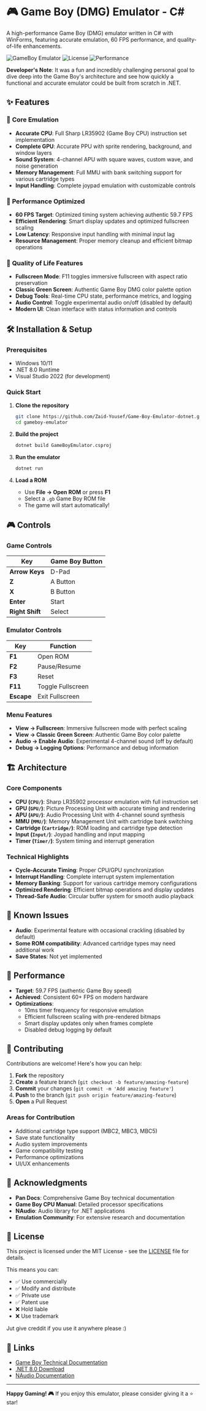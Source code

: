 # 🎮 Game Boy (DMG) Emulator - C#

A high-performance Game Boy (DMG) emulator written in C# with WinForms, featuring accurate emulation, 60 FPS performance, and quality-of-life enhancements.

![GameBoy Emulator](https://img.shields.io/badge/Platform-.NET%208.0-blue)
![License](https://img.shields.io/badge/License-MIT-green)
![Performance](https://img.shields.io/badge/Performance-60%20FPS-brightgreen)

**Developer's Note**: It was a fun and incredibly challenging personal goal to dive deep into the Game Boy's architecture and see how quickly a functional and accurate emulator could be built from scratch in .NET.


## ✨ Features

### 🎯 **Core Emulation**
- **Accurate CPU**: Full Sharp LR35902 (Game Boy CPU) instruction set implementation
- **Complete GPU**: Accurate PPU with sprite rendering, background, and window layers  
- **Sound System**: 4-channel APU with square waves, custom wave, and noise generation
- **Memory Management**: Full MMU with bank switching support for various cartridge types
- **Input Handling**: Complete joypad emulation with customizable controls

### 🚀 **Performance Optimized**
- **60 FPS Target**: Optimized timing system achieving authentic 59.7 FPS
- **Efficient Rendering**: Smart display updates and optimized fullscreen scaling
- **Low Latency**: Responsive input handling with minimal input lag
- **Resource Management**: Proper memory cleanup and efficient bitmap operations

### 🎨 **Quality of Life Features**
- **Fullscreen Mode**: F11 toggles immersive fullscreen with aspect ratio preservation
- **Classic Green Screen**: Authentic Game Boy DMG color palette option
- **Debug Tools**: Real-time CPU state, performance metrics, and logging
- **Audio Control**: Toggle experimental audio on/off (disabled by default)
- **Modern UI**: Clean interface with status information and controls

## 🛠️ Installation & Setup

### Prerequisites
- Windows 10/11
- .NET 8.0 Runtime
- Visual Studio 2022 (for development)

### Quick Start
1. **Clone the repository**
   ```bash
   git clone https://github.com/Zaid-Yousef/Game-Boy-Emulator-dotnet.git
   cd gameboy-emulator
   ```

2. **Build the project**
   ```bash
   dotnet build GameBoyEmulator.csproj
   ```

3. **Run the emulator**
   ```bash
   dotnet run
   ```

4. **Load a ROM**
   - Use **File → Open ROM** or press **F1**
   - Select a `.gb` Game Boy ROM file
   - The game will start automatically!

## 🎮 Controls

### Game Controls
| Key | Game Boy Button |
|-----|----------------|
| **Arrow Keys** | D-Pad |
| **Z** | A Button |
| **X** | B Button |
| **Enter** | Start |
| **Right Shift** | Select |

### Emulator Controls
| Key | Function |
|-----|----------|
| **F1** | Open ROM |
| **F2** | Pause/Resume |
| **F3** | Reset |
| **F11** | Toggle Fullscreen |
| **Escape** | Exit Fullscreen |

### Menu Features
- **View → Fullscreen**: Immersive fullscreen mode with perfect scaling
- **View → Classic Green Screen**: Authentic Game Boy color palette
- **Audio → Enable Audio**: Experimental 4-channel sound (off by default)
- **Debug → Logging Options**: Performance and debug information

## 🏗️ Architecture

### Core Components
- **CPU (`CPU/`)**: Sharp LR35902 processor emulation with full instruction set
- **GPU (`GPU/`)**: Picture Processing Unit with accurate timing and rendering
- **APU (`APU/`)**: Audio Processing Unit with 4-channel sound synthesis
- **MMU (`MMU/`)**: Memory Management Unit with cartridge bank switching
- **Cartridge (`Cartridge/`)**: ROM loading and cartridge type detection
- **Input (`Input/`)**: Joypad handling and input mapping
- **Timer (`Timer/`)**: System timing and interrupt generation

### Technical Highlights
- **Cycle-Accurate Timing**: Proper CPU/GPU synchronization
- **Interrupt Handling**: Complete interrupt system implementation  
- **Memory Banking**: Support for various cartridge memory configurations
- **Optimized Rendering**: Efficient bitmap operations and display updates
- **Thread-Safe Audio**: Circular buffer system for smooth audio playback

## 🐛 Known Issues

- **Audio**: Experimental feature with occasional crackling (disabled by default)
- **Some ROM compatibility**: Advanced cartridge types may need additional work
- **Save States**: Not yet implemented

## 🚀 Performance

- **Target**: 59.7 FPS (authentic Game Boy speed)
- **Achieved**: Consistent 60+ FPS on modern hardware
- **Optimizations**: 
  - 10ms timer frequency for responsive emulation
  - Efficient fullscreen scaling with pre-rendered bitmaps
  - Smart display updates only when frames complete
  - Disabled debug logging by default

## 🤝 Contributing

Contributions are welcome! Here's how you can help:

1. **Fork** the repository
2. **Create** a feature branch (`git checkout -b feature/amazing-feature`)
3. **Commit** your changes (`git commit -m 'Add amazing feature'`)
4. **Push** to the branch (`git push origin feature/amazing-feature`)
5. **Open** a Pull Request

### Areas for Contribution
- Additional cartridge type support (MBC2, MBC3, MBC5)
- Save state functionality
- Audio system improvements
- Game compatibility testing
- Performance optimizations
- UI/UX enhancements


## 🙏 Acknowledgments

- **Pan Docs**: Comprehensive Game Boy technical documentation
- **Game Boy CPU Manual**: Detailed processor specifications
- **NAudio**: Audio library for .NET applications
- **Emulation Community**: For extensive research and documentation

## 📄 License

This project is licensed under the MIT License - see the [LICENSE](LICENSE) file for details.

This means you can:
- ✅ Use commercially
- ✅ Modify and distribute
- ✅ Private use
- ✅ Patent use
- ❌ Hold liable
- ❌ Use trademark

Jut give creddit if you use it anywhere please :)

## 🔗 Links

- [Game Boy Technical Documentation](https://gbdev.io/pandocs/)
- [.NET 8.0 Download](https://dotnet.microsoft.com/download/dotnet/8.0)
- [NAudio Documentation](https://github.com/naudio/NAudio)

---

**Happy Gaming! 🎮** If you enjoy this emulator, please consider giving it a ⭐ star! 
